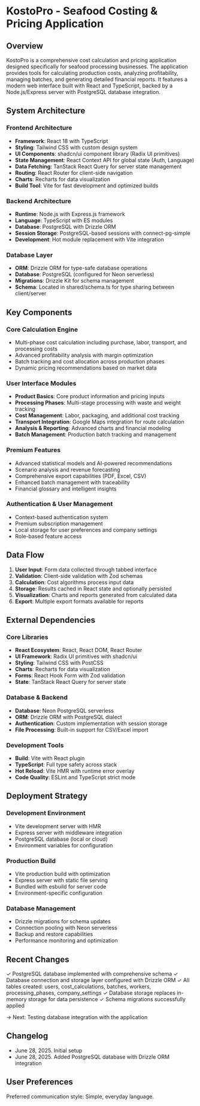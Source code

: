 # KostoPro - Seafood Costing & Pricing Application

## Overview

KostoPro is a comprehensive cost calculation and pricing application designed specifically for seafood processing businesses. The application provides tools for calculating production costs, analyzing profitability, managing batches, and generating detailed financial reports. It features a modern web interface built with React and TypeScript, backed by a Node.js/Express server with PostgreSQL database integration.

## System Architecture

### Frontend Architecture

- **Framework**: React 18 with TypeScript
- **Styling**: Tailwind CSS with custom design system
- **UI Components**: shadcn/ui component library (Radix UI primitives)
- **State Management**: React Context API for global state (Auth, Language)
- **Data Fetching**: TanStack React Query for server state management
- **Routing**: React Router for client-side navigation
- **Charts**: Recharts for data visualization
- **Build Tool**: Vite for fast development and optimized builds

### Backend Architecture

- **Runtime**: Node.js with Express.js framework
- **Language**: TypeScript with ES modules
- **Database**: PostgreSQL with Drizzle ORM
- **Session Storage**: PostgreSQL-based sessions with connect-pg-simple
- **Development**: Hot module replacement with Vite integration

### Database Layer

- **ORM**: Drizzle ORM for type-safe database operations
- **Database**: PostgreSQL (configured for Neon serverless)
- **Migrations**: Drizzle Kit for schema management
- **Schema**: Located in shared/schema.ts for type sharing between client/server

## Key Components

### Core Calculation Engine

- Multi-phase cost calculation including purchase, labor, transport, and processing costs
- Advanced profitability analysis with margin optimization
- Batch tracking and cost allocation across production phases
- Dynamic pricing recommendations based on market data

### User Interface Modules

- **Product Basics**: Core product information and pricing inputs
- **Processing Phases**: Multi-stage processing with waste and weight tracking
- **Cost Management**: Labor, packaging, and additional cost tracking
- **Transport Integration**: Google Maps integration for route calculation
- **Analysis & Reporting**: Advanced charts and financial modeling
- **Batch Management**: Production batch tracking and management

### Premium Features

- Advanced statistical models and AI-powered recommendations
- Scenario analysis and revenue forecasting
- Comprehensive export capabilities (PDF, Excel, CSV)
- Enhanced batch management with traceability
- Financial glossary and intelligent insights

### Authentication & User Management

- Context-based authentication system
- Premium subscription management
- Local storage for user preferences and company settings
- Role-based feature access

## Data Flow

1. **User Input**: Form data collected through tabbed interface
2. **Validation**: Client-side validation with Zod schemas
3. **Calculation**: Cost algorithms process input data
4. **Storage**: Results cached in React state and optionally persisted
5. **Visualization**: Charts and reports generated from calculated data
6. **Export**: Multiple export formats available for reports

## External Dependencies

### Core Libraries

- **React Ecosystem**: React, React DOM, React Router
- **UI Framework**: Radix UI primitives with shadcn/ui
- **Styling**: Tailwind CSS with PostCSS
- **Charts**: Recharts for data visualization
- **Forms**: React Hook Form with Zod validation
- **State**: TanStack React Query for server state

### Database & Backend

- **Database**: Neon PostgreSQL serverless
- **ORM**: Drizzle ORM with PostgreSQL dialect
- **Authentication**: Custom implementation with session storage
- **File Processing**: Built-in support for CSV/Excel import

### Development Tools

- **Build**: Vite with React plugin
- **TypeScript**: Full type safety across stack
- **Hot Reload**: Vite HMR with runtime error overlay
- **Code Quality**: ESLint and TypeScript strict mode

## Deployment Strategy

### Development Environment

- Vite development server with HMR
- Express server with middleware integration
- PostgreSQL database (local or cloud)
- Environment variables for configuration

### Production Build

- Vite production build with optimization
- Express server with static file serving
- Bundled with esbuild for server code
- Environment-specific configuration

### Database Management

- Drizzle migrations for schema updates
- Connection pooling with Neon serverless
- Backup and restore capabilities
- Performance monitoring and optimization

## Recent Changes

✓ PostgreSQL database implemented with comprehensive schema
✓ Database connection and storage layer configured with Drizzle ORM
✓ All tables created: users, cost_calculations, batches, workers, processing_phases, company_settings
✓ Database storage replaces in-memory storage for data persistence
✓ Schema migrations successfully applied

→ Next: Testing database integration with the application

## Changelog

- June 28, 2025. Initial setup
- June 28, 2025. Added PostgreSQL database with Drizzle ORM integration

## User Preferences

Preferred communication style: Simple, everyday language.

